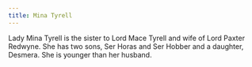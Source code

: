 ```yaml
---
title: Mina Tyrell
---
```


Lady Mina Tyrell is the sister to Lord Mace Tyrell and wife of Lord Paxter Redwyne. She has two sons, Ser Horas and Ser Hobber and a daughter, Desmera. She is younger than her husband. 


